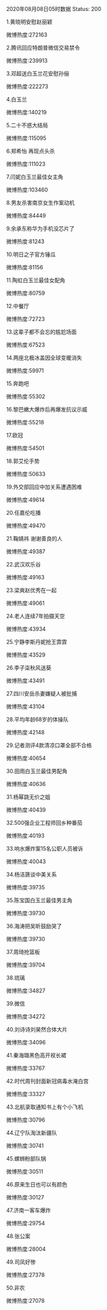 2020年08月08日05时数据
Status: 200

1.黄晓明安慰赵丽颖

微博热度:272163

2.腾讯回应特朗普微信交易禁令

微博热度:239913

3.邓超送白玉兰花安慰孙俪

微博热度:222273

4.白玉兰

微博热度:140219

5.二十不惑大结局

微博热度:115095

6.郑希怡 再现点头杀

微博热度:111023

7.闫妮白玉兰最佳女主角

微博热度:103460

8.男友杀害南京女生作案动机

微博热度:84449

9.余承东称华为手机没芯片了

微博热度:81243

10.明日之子官方锤瓜

微博热度:81156

11.陶虹白玉兰最佳女配角

微博热度:80759

12.中餐厅

微博热度:72723

13.这辈子都不会忘的尴尬场面

微博热度:67523

14.两座北极冰盖因全球变暖消失

微博热度:59971

15.奔跑吧

微博热度:55302

16.黎巴嫩大爆炸后再爆发抗议示威

微博热度:55218

17.欧冠

微博热度:54501

18.郭艾伦手势

微博热度:50633

19.外交部回应中加关系遭遇困难

微博热度:49614

20.任嘉伦吃播

微博热度:49470

21.鞠婧祎 谢谢善良的人

微博热度:49387

22.武汉欢乐谷

微博热度:49163

23.梁爽赵优秀在一起

微博热度:49061

24.老人连续7年拍摄天空

微博热度:43934

25.宁静李斯丹妮抢王霏霏

微博热度:43529

26.李子柒秋风送葵

微博热度:43491

27.四川安岳杀妻嫌疑人被批捕

微博热度:43104

28.平均年龄68岁的体操队

微博热度:42148

29.记者测评4款清凉口罩全部不合格

微博热度:40654

30.田雨白玉兰最佳男配角

微博热度:40636

31.杨幂跳无价之姐

微博热度:40439

32.500强企业工程师回乡种番茄

微博热度:40193

33.响水爆炸案15名公职人员被诉

微博热度:40043

34.杨洁篪谈中美关系

微博热度:39735

35.陈宝国白玉兰最佳男主角

微博热度:39730

36.海涛把吴昕鼓励哭了

微博热度:39730

37.周琦抢篮板

微博热度:39704

38.琉璃

微博热度:34827

39.微信

微博热度:34272

40.刘诗诗刘昊然合体大片

微博热度:34096

41.秦海璐黑色高开衩长裙

微博热度:33767

42.时代周刊封面新冠病毒水淹白宫

微博热度:33327

43.北航录取通知书上有个小飞机

微博热度:30796

44.辽宁队淘汰新疆队

微博热度:30741

45.螺蛳粉部队锅

微博热度:30511

46.原来生日也可以有颜色

微博热度:30127

47.济南一客车爆炸

微博热度:29754

48.张公案

微博热度:28004

49.司凤好惨

微博热度:27378

50.非农

微博热度:27078

